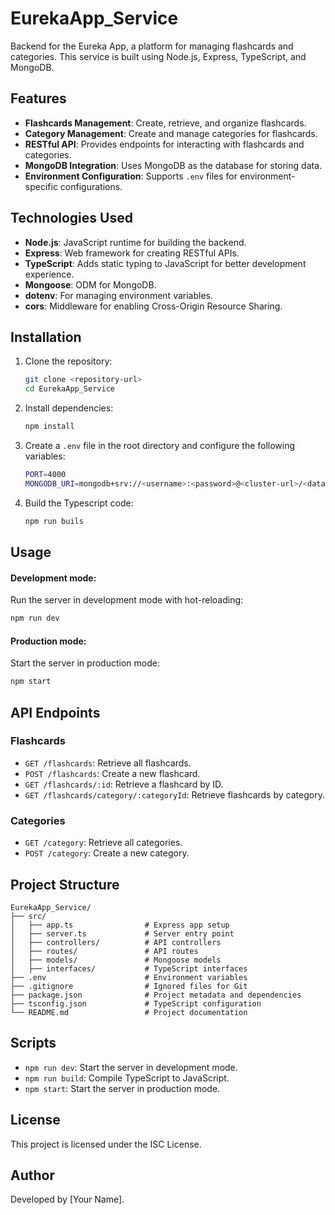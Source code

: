 # EurekaApp_Service

Backend for the Eureka App, a platform for managing flashcards and categories. This service is built using Node.js, Express, TypeScript, and MongoDB.

## Features

- **Flashcards Management**: Create, retrieve, and organize flashcards.
- **Category Management**: Create and manage categories for flashcards.
- **RESTful API**: Provides endpoints for interacting with flashcards and categories.
- **MongoDB Integration**: Uses MongoDB as the database for storing data.
- **Environment Configuration**: Supports `.env` files for environment-specific configurations.

## Technologies Used

- **Node.js**: JavaScript runtime for building the backend.
- **Express**: Web framework for creating RESTful APIs.
- **TypeScript**: Adds static typing to JavaScript for better development experience.
- **Mongoose**: ODM for MongoDB.
- **dotenv**: For managing environment variables.
- **cors**: Middleware for enabling Cross-Origin Resource Sharing.

## Installation

1. Clone the repository:
   ```bash
   git clone <repository-url>
   cd EurekaApp_Service
   ```

2. Install dependencies:
   ```bash
   npm install
   ```

3. Create a `.env` file in the root directory and configure the following variables:
   ```bash
   PORT=4000
   MONGODB_URI=mongodb+srv://<username>:<password>@<cluster-url>/<database-name>
   ```

4. Build the Typescript code:
   ```bash
   npm run buils
   ```

## Usage

#### Development mode:
Run the server in development mode with hot-reloading:
   ```bash
   npm run dev
   ```

#### Production mode:
Start the server in production mode:
   ```bash
   npm start
   ```

## API Endpoints

### Flashcards
- `GET /flashcards`: Retrieve all flashcards.
- `POST /flashcards`: Create a new flashcard.
- `GET /flashcards/:id`: Retrieve a flashcard by ID.
- `GET /flashcards/category/:categoryId`: Retrieve flashcards by category.

### Categories
- `GET /category`: Retrieve all categories.
- `POST /category`: Create a new category.

## Project Structure

```
EurekaApp_Service/
├── src/
│   ├── app.ts                # Express app setup
│   ├── server.ts             # Server entry point
│   ├── controllers/          # API controllers
│   ├── routes/               # API routes
│   ├── models/               # Mongoose models
│   ├── interfaces/           # TypeScript interfaces
├── .env                      # Environment variables
├── .gitignore                # Ignored files for Git
├── package.json              # Project metadata and dependencies
├── tsconfig.json             # TypeScript configuration
└── README.md                 # Project documentation
```

## Scripts

- `npm run dev`: Start the server in development mode.
- `npm run build`: Compile TypeScript to JavaScript.
- `npm start`: Start the server in production mode.

## License

This project is licensed under the ISC License.

## Author

Developed by [Your Name].